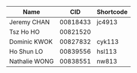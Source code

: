 | Name | CID | Shortcode |
| --- | --- | --- |
| Jeremy CHAN | 00818433 | jc4913 |
| Tsz Ho HO | 00821520 | | thh13  |
| Dominic KWOK | 00827832 | cyk113 |
| Ho Shun LO | 00839556 | hsl113 |
| Nathalie WONG | 00838551 | nw813 |
